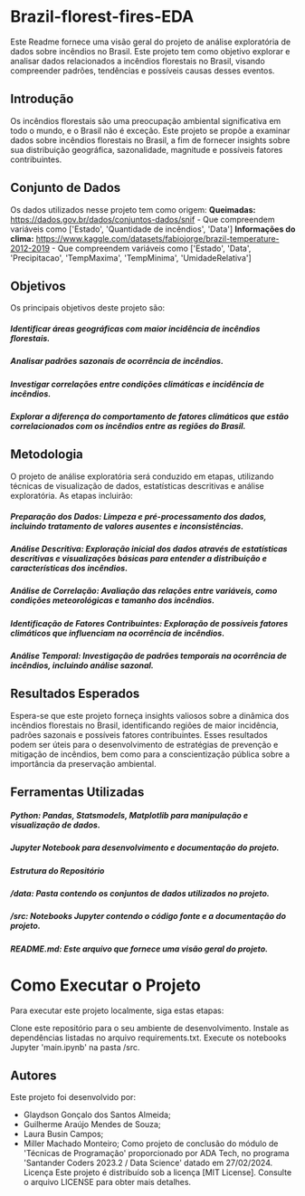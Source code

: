 # Brazil-florest-fires-EDA
Este Readme fornece uma visão geral do projeto de análise exploratória de dados sobre incêndios no Brasil. Este projeto tem como objetivo explorar e analisar dados relacionados a incêndios florestais no Brasil, visando compreender padrões, tendências e possíveis causas desses eventos.

## Introdução
Os incêndios florestais são uma preocupação ambiental significativa em todo o mundo, e o Brasil não é exceção. Este projeto se propõe a examinar dados sobre incêndios florestais no Brasil, a fim de fornecer insights sobre sua distribuição geográfica, sazonalidade, magnitude e possíveis fatores contribuintes.

## Conjunto de Dados
Os dados utilizados nesse projeto tem como origem:
**Queimadas:** https://dados.gov.br/dados/conjuntos-dados/snif - Que compreendem variáveis como ['Estado', 'Quantidade de incêndios', 'Data']
**Informações do clima:** https://www.kaggle.com/datasets/fabiojorge/brazil-temperature-2012-2019 - Que compreendem variáveis como ['Estado', 'Data', 'Precipitacao', 'TempMaxima', 'TempMinima', 'UmidadeRelativa']

## Objetivos
Os principais objetivos deste projeto são:

##### Identificar áreas geográficas com maior incidência de incêndios florestais.
##### Analisar padrões sazonais de ocorrência de incêndios.
##### Investigar correlações entre condições climáticas e incidência de incêndios.
##### Explorar a diferença do comportamento de fatores climáticos que estão correlacionados com os incêndios entre as regiões do Brasil.

## Metodologia
O projeto de análise exploratória será conduzido em etapas, utilizando técnicas de visualização de dados, estatísticas descritivas e análise exploratória. As etapas incluirão:

##### Preparação dos Dados: Limpeza e pré-processamento dos dados, incluindo tratamento de valores ausentes e inconsistências.
##### Análise Descritiva: Exploração inicial dos dados através de estatísticas descritivas e visualizações básicas para entender a distribuição e características dos incêndios.
##### Análise de Correlação: Avaliação das relações entre variáveis, como condições meteorológicas e tamanho dos incêndios.
##### Identificação de Fatores Contribuintes: Exploração de possíveis fatores climáticos que influenciam na ocorrência de incêndios.
##### Análise Temporal: Investigação de padrões temporais na ocorrência de incêndios, incluindo análise sazonal.

## Resultados Esperados
Espera-se que este projeto forneça insights valiosos sobre a dinâmica dos incêndios florestais no Brasil, identificando regiões de maior incidência, padrões sazonais e possíveis fatores contribuintes. Esses resultados podem ser úteis para o desenvolvimento de estratégias de prevenção e mitigação de incêndios, bem como para a conscientização pública sobre a importância da preservação ambiental.

## Ferramentas Utilizadas
##### Python: Pandas, Statsmodels, Matplotlib para manipulação e visualização de dados.
##### Jupyter Notebook para desenvolvimento e documentação do projeto.
##### Estrutura do Repositório
##### /data: Pasta contendo os conjuntos de dados utilizados no projeto.
##### /src: Notebooks Jupyter contendo o código fonte e a documentação do projeto.
##### README.md: Este arquivo que fornece uma visão geral do projeto.

# Como Executar o Projeto
Para executar este projeto localmente, siga estas etapas:

Clone este repositório para o seu ambiente de desenvolvimento.
Instale as dependências listadas no arquivo requirements.txt.
Execute os notebooks Jupyter 'main.ipynb' na pasta /src.


## Autores
Este projeto foi desenvolvido por:
- Glaydson Gonçalo dos Santos Almeida;
- Guilherme Araújo Mendes de Souza;
- Laura Busin Campos;
- Miller Machado Monteiro;
Como projeto de conclusão do módulo de 'Técnicas de Programação' proporcionado por ADA Tech, no programa 'Santander Coders 2023.2 / Data Science' datado em 27/02/2024.
Licença
Este projeto é distribuído sob a licença [MIT License]. Consulte o arquivo LICENSE para obter mais detalhes.